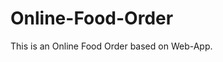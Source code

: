 # Online-Food-Order

This is an Online Food Order based on Web-App.











































































































































































